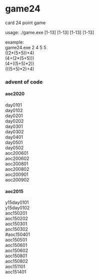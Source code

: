 # game24
card 24 point game

usage: ./game.exe [1-13] [1-13] [1-13] [1-13]

example:  
game24.exe 2 4 5 5  
((2*(5+5))+4)  
(4+(2*(5+5)))  
(4+((5+5)*2))  
(((5+5)*2)+4)  

### advent of code
#### aoc2020   
day0101  
day0102  
day0201  
day0202  
day0301  
day0302  
day0401  
day0501  
day0502  
aoc200601  
aoc200602  
aoc200801  
aoc200802  
aoc200901  
aoc200902  

#### aoc2015   
y15day0101  
y15day0102  
aoc150201  
aoc150202  
aoc150301  
aoc150302  
#aoc150401  
aoc150501  
aoc150601  
aoc150602  
aoc150801  
aoc150802  
aoc151101  
aoc151401  
